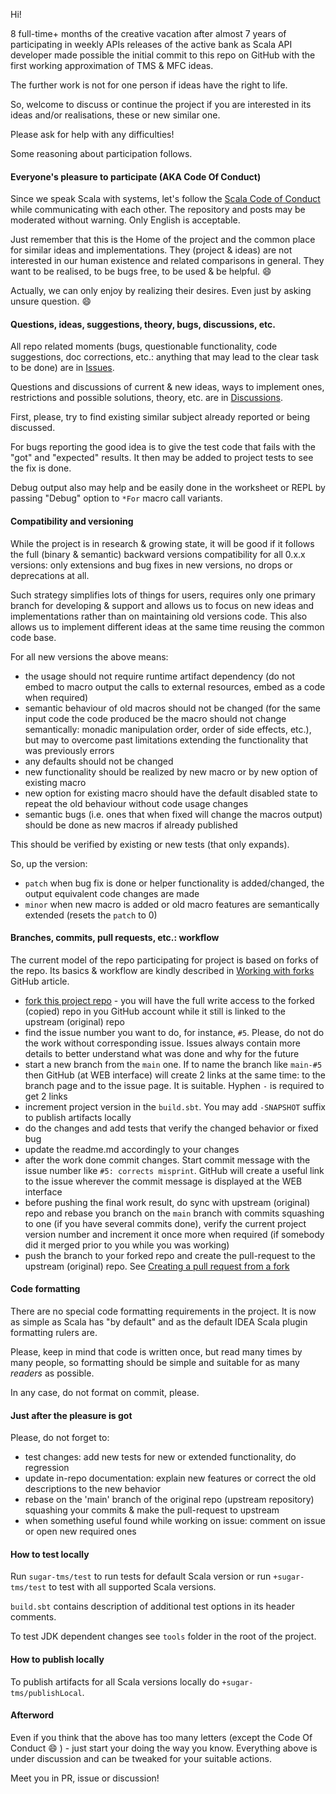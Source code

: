 Hi! 

8 full-time+ months of the creative vacation after almost 7 years of participating in weekly APIs releases of the active bank as 
Scala API developer made possible the initial commit to this repo on GitHub with the first working approximation of TMS & MFC ideas.

The further work is not for one person if ideas have the right to life.

So, welcome to discuss or continue the project if you are interested in its ideas and/or realisations, these or new similar one.

Please ask for help with any difficulties!

Some reasoning about participation follows.

#### Everyone's pleasure to participate (AKA Code Of Conduct)
Since we speak Scala with systems, let's follow the [Scala Code of Conduct](https://www.scala-lang.org/conduct/) 
while communicating with each other. The repository and posts may be moderated without warning. Only English is acceptable.

Just remember that this is the Home of the project and the common place for similar ideas and implementations. 
They (project & ideas) are not interested in our human existence and related comparisons in general. 
They want to be realised, to be bugs free, to be used & be helpful. :smile:

Actually, we can only enjoy by realizing their desires. Even just by asking unsure question. :smile:

#### Questions, ideas, suggestions, theory, bugs, discussions, etc.
All repo related moments (bugs, questionable functionality, code suggestions, doc corrections, etc.: anything that may lead 
to the clear task to be done) are in [Issues](https://github.com/SerhiyShamshetdinov/sugar-tms/issues). 

Questions and discussions of current & new ideas, ways to implement ones, restrictions and possible solutions, theory, etc. 
are in [Discussions](https://github.com/SerhiyShamshetdinov/sugar-tms/discussions).

First, please, try to find existing similar subject already reported or being discussed.   

For bugs reporting the good idea is to give the test code that fails with the "got" and "expected" results. 
It then may be added to project tests to see the fix is done. 

Debug output also may help and be easily done in the worksheet or REPL by passing "Debug" option to `*For` macro call variants.   

#### Compatibility and versioning
While the project is in research & growing state, it will be good if it follows the full (binary & semantic) backward 
versions compatibility for all 0.x.x versions: only extensions and bug fixes in new versions, no drops or deprecations at all. 

Such strategy simplifies lots of things for users, requires only one primary branch for developing & support and allows us
to focus on new ideas and implementations rather than on maintaining old versions code. This also allows us to implement 
different ideas at the same time reusing the common code base.

For all new versions the above means:
- the usage should not require runtime artifact dependency (do not embed to macro output the calls to external resources, 
  embed as a code when required)
- semantic behaviour of old macros should not be changed (for the same input code the code produced be the macro should 
  not change semantically: monadic manipulation order, order of side effects, etc.), but may to overcome past limitations 
  extending the functionality that was previously errors
- any defaults should not be changed
- new functionality should be realized by new macro or by new option of existing macro
- new option for existing macro should have the default disabled state to repeat the old behaviour without code usage changes
- semantic bugs (i.e. ones that when fixed will change the macros output) should be done as new macros if already published

This should be verified by existing or new tests (that only expands). 

So, up the version:
- `patch` when bug fix is done or helper functionality is added/changed, the output equivalent code changes are made
- `minor` when new macro is added or old macro features are semantically extended (resets the `patch` to 0)

#### Branches, commits, pull requests, etc.: workflow 
The current model of the repo participating for project is based on forks of the repo. Its basics & workflow are kindly 
described in [Working with forks](https://docs.github.com/en/github/collaborating-with-pull-requests/working-with-forks) 
GitHub article.

- [fork this project repo](https://docs.github.com/en/get-started/quickstart/fork-a-repo) - you will have the full 
  write access to the forked (copied) repo in you GitHub account while it still is linked to the upstream (original) repo 
- find the issue number you want to do, for instance, `#5`. Please, do not do the work without corresponding issue.
  Issues always contain more details to better understand what was done and why for the future
- start a new branch from the `main` one. If to name the branch like `main-#5` then GitHub (at WEB interface) will create 
  2 links at the same time: to the branch page and to the issue page. It is suitable. Hyphen `-` is required to get 2 links 
- increment project version in the `build.sbt`. You may add `-SNAPSHOT` suffix to publish artifacts locally
- do the changes and add tests that verify the changed behavior or fixed bug
- update the readme.md accordingly to your changes
- after the work done commit changes. Start commit message with the issue number like `#5: corrects misprint`.
  GitHub will create a useful link to the issue wherever the commit message is displayed at the WEB interface
- before pushing the final work result, do sync with upstream (original) repo and rebase you branch on the `main` branch with 
  commits squashing to one (if you have several commits done), verify the current project version number and increment it 
  once more when required (if somebody did it merged prior to you while you was working)
- push the branch to your forked repo and create the pull-request to the upstream (original) repo. See 
  [Creating a pull request from a fork](https://docs.github.com/en/github/collaborating-with-pull-requests/proposing-changes-to-your-work-with-pull-requests/creating-a-pull-request-from-a-fork)

#### Code formatting
There are no special code formatting requirements in the project. 
It is now as simple as Scala has "by default" and as the default IDEA Scala plugin formatting rulers are.  

Please, keep in mind that code is written once, but read many times by many people, 
so formatting should be simple and suitable for as many *readers* as possible.

In any case, do not format on commit, please.

#### Just after the pleasure is got
Please, do not forget to:
- test changes: add new tests for new or extended functionality, do regression
- update in-repo documentation: explain new features or correct the old descriptions to the new behavior
- rebase on the 'main' branch of the original repo (upstream repository) squashing your commits & make the pull-request to upstream
- when something useful found while working on issue: comment on issue or open new required ones  

#### How to test locally
Run `sugar-tms/test` to run tests for default Scala version or run `+sugar-tms/test` to test with all supported Scala versions.

`build.sbt` contains description of additional test options in its header comments. 

To test JDK dependent changes see `tools` folder in the root of the project.

#### How to publish locally
To publish artifacts for all Scala versions locally do `+sugar-tms/publishLocal`.

#### Afterword
Even if you think that the above has too many letters (except the Code Of Conduct :smile: ) - just start your doing the way you know.
Everything above is under discussion and can be tweaked for your suitable actions.

Meet you in PR, issue or discussion!
